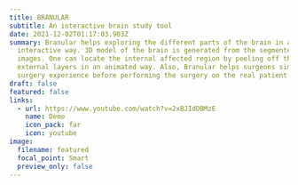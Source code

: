 ```yaml
---
title: BRANULAR
subtitle: An interactive brain study tool
date: 2021-12-02T01:17:03.903Z
summary: Branular helps exploring the different parts of the brain in an
  interactive way. 3D model of the brain is generated from the segmented MRI
  images. One can locate the internal affected region by peeling off the
  external layers in an animated way. Also, Branular helps surgeons simulate the
  surgery experience before performing the surgery on the real patient.
draft: false
featured: false
links:
  - url: https://www.youtube.com/watch?v=2xBJIdDBMzE
    name: Demo
    icon_pack: far
    icon: youtube
image:
  filename: featured
  focal_point: Smart
  preview_only: false
---
```

